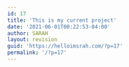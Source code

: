 ```yaml
---
id: 17
title: 'This is my current project'
date: '2021-06-01T00:22:53-04:00'
author: SARAH
layout: revision
guid: 'https://helloimsrah.com/?p=17'
permalink: '/?p=17'
---
```


